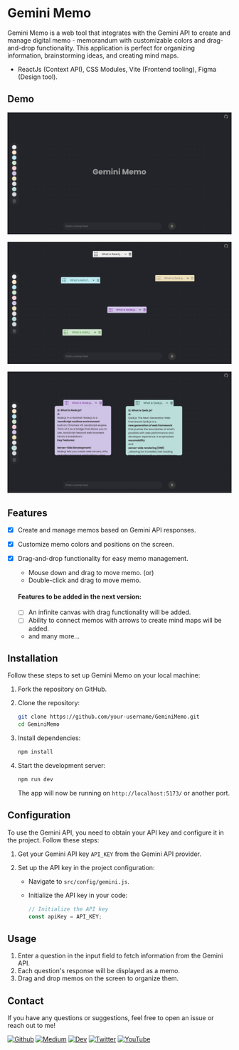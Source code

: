 # Gemini Memo

Gemini Memo is a web tool that integrates with the Gemini API to create and manage digital memo - memorandum with customizable colors and drag-and-drop functionality. This application is perfect for organizing information, brainstorming ideas, and creating mind maps.

- ReactJs (Context API), CSS Modules, Vite (Frontend tooling), Figma (Design tool).

## Demo

![Gemini Memo Main Page](./GeminiMemoImg1.png)

![Gemini Memos](./GeminiMemoImg2.png)

![Gemini Memo UI](./GeminiMemoImg3.png)

## Features

- [x] Create and manage memos based on Gemini API responses.
- [x] Customize memo colors and positions on the screen.
- [x] Drag-and-drop functionality for easy memo management.

  - Mouse down and drag to move memo.
    (or)
  - Double-click and drag to move memo.

  #### Features to be added in the next version:

  - [ ] An infinite canvas with drag functionality will be added.
  - [ ] Ability to connect memos with arrows to create mind maps will be added.
  - and many more...

## Installation

Follow these steps to set up Gemini Memo on your local machine:

1. Fork the repository on GitHub.

2. Clone the repository:

   ```bash
   git clone https://github.com/your-username/GeminiMemo.git
   cd GeminiMemo
   ```

3. Install dependencies:

   ```bash
   npm install
   ```

4. Start the development server:

   ```bash
   npm run dev
   ```

   The app will now be running on `http://localhost:5173/` or another port.

## Configuration

To use the Gemini API, you need to obtain your API key and configure it in the project. Follow these steps:

1. Get your Gemini API key `API_KEY` from the Gemini API provider.

2. Set up the API key in the project configuration:

   - Navigate to `src/config/gemini.js`.

   - Initialize the API key in your code:
     ```js
     // Initialize the API key
     const apiKey = API_KEY;
     ```

## Usage

1. Enter a question in the input field to fetch information from the Gemini API.
2. Each question's response will be displayed as a memo.
3. Drag and drop memos on the screen to organize them.

## Contact

If you have any questions or suggestions, feel free to open an issue or reach out to me!

<a href="https://github.com/Vasudevatirupathinaidu" target="_blank"><img alt="Github" src="https://img.shields.io/badge/GitHub-%2312100E.svg?&style=for-the-badge&logo=Github&logoColor=white" /></a> <a href="https://medium.com/@tirupathinaidu" target="_blank"><img alt="Medium" src="https://img.shields.io/badge/Medium-12100E?style=for-the-badge&logo=medium&logoColor=white" /></a> <a href="https://dev.to/deva" target="_blank"><img alt="Dev" src="https://img.shields.io/badge/dev.to-0A0A0A?style=for-the-badge&logo=dev.to&logoColor=white" /></a> <a href="https://twitter.com/vasudev617" target="_blank"><img alt="Twitter" src="https://img.shields.io/badge/twitter-%231DA1F2.svg?&style=for-the-badge&logo=twitter&logoColor=white" /></a> <a href="https://www.youtube.com/@vasudev16180" target="_blank"><img alt="YouTube" src="https://img.shields.io/badge/YouTube-%23FF0000.svg?style=for-the-badge&logo=YouTube&logoColor=white" /></a>
